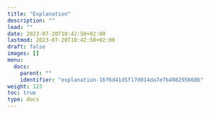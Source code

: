 ```yaml
---
title: "Explanation"
description: ""
lead: ""
date: 2023-07-20T10:42:50+02:00
lastmod: 2023-07-20T10:42:50+02:00
draft: false
images: []
menu:
  docs:
    parent: ""
    identifier: "explanation-16f6d41d5f17d014da7e7b498295660b"
weight: 123
toc: true
type: docs
---
```

